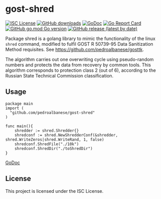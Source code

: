 # gost-shred
[![ISC License](http://img.shields.io/badge/license-ISC-blue.svg)](https://github.com/pedroalbanese/gost-shred/blob/master/LICENSE.md) 
[![GitHub downloads](https://img.shields.io/github/downloads/pedroalbanese/gost-shred/total.svg?logo=github&logoColor=white)](https://github.com/pedroalbanese/gost-shred/releases)
[![GoDoc](https://godoc.org/github.com/pedroalbanese/gost-shred?status.png)](http://godoc.org/github.com/pedroalbanese/gost-shred)
[![Go Report Card](https://goreportcard.com/badge/github.com/pedroalbanese/gost-shred)](https://goreportcard.com/report/github.com/pedroalbanese/gost-shred)
[![GitHub go.mod Go version](https://img.shields.io/github/go-mod/go-version/pedroalbanese/gost-shred)](https://golang.org)
[![GitHub release (latest by date)](https://img.shields.io/github/v/release/pedroalbanese/gost-shred)](https://github.com/pedroalbanese/gost-shred/releases)

 Package shred is a golang library to mimic the functionality of the linux `shred` command, modified to fulfil GOST R 50739-95 Data Sanitization Method requisites. See https://github.com/pedroalbanese/gosttk.

The algorithm carries out one overwriting cycle using pseudo-random numbers and protects the data from recovery by common tools. This algorithm corresponds to protection class 2 (out of 6), according to the Russian State Technical Commission classification.

## Usage
```golang
package main
import (
  "github.com/pedroalbanese/gost-shred"
)

func main(){
	shredder := shred.Shredder{}
	shredconf := shred.NewShredderConf(&shredder, shred.WriteZeros|shred.WriteRand, 1, false)
	shredconf.ShredFile("./10k")
	shredconf.ShredDir("./toShredDir")
}
```
[GoDoc](https://pkg.go.dev/github.com/pedroalbanese/gost-shred)

## License

This project is licensed under the ISC License.
